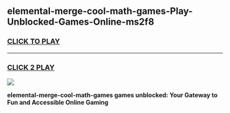 
## elemental-merge-cool-math-games-Play-Unblocked-Games-Online-ms2f8
<h3>
<a href="https://premium76.site?title=elemental-merge-cool-math-games&ref=25A">CLICK TO PLAY</a></h3>
<hr>

<h3>
<a href="https://premium76.site?title=elemental-merge-cool-math-games&ref=25A">CLICK 2 PLAY</a>
  
</h3>

<a href="https://premium76.site?title=elemental-merge-cool-math-games&ref=25A"><img src="https://clearcache.store/games.png"></a>


**elemental-merge-cool-math-games games unblocked: Your Gateway to Fun and Accessible Online Gaming**
